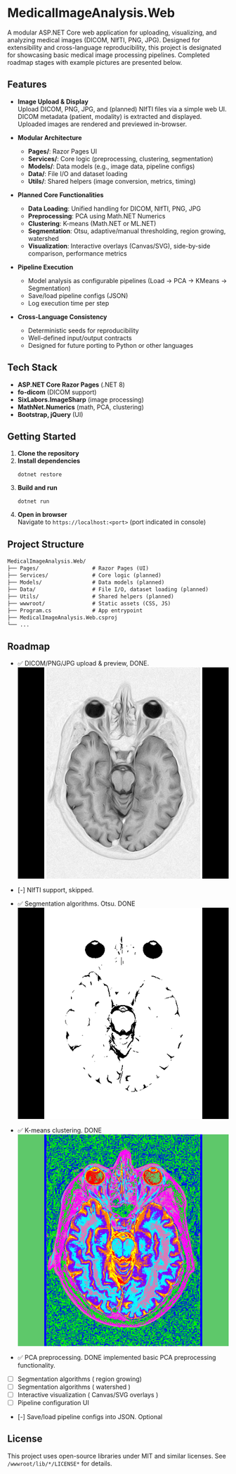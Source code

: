 # MedicalImageAnalysis.Web

A modular ASP.NET Core web application for uploading, visualizing, and analyzing medical images (DICOM, NIfTI, PNG, JPG). Designed for extensibility and cross-language reproducibility, this project is designated for showcasing basic medical image processing pipelines. 
Completed roadmap stages with example pictures are presented below.

## Features

- **Image Upload & Display**  
  Upload DICOM, PNG, JPG, and (planned) NIfTI files via a simple web UI.  
  DICOM metadata (patient, modality) is extracted and displayed.  
  Uploaded images are rendered and previewed in-browser.

- **Modular Architecture**  
  - **Pages/**: Razor Pages UI  
  - **Services/**: Core logic (preprocessing, clustering, segmentation)  
  - **Models/**: Data models (e.g., image data, pipeline configs)  
  - **Data/**: File I/O and dataset loading  
  - **Utils/**: Shared helpers (image conversion, metrics, timing)

- **Planned Core Functionalities**  
  - **Data Loading**: Unified handling for DICOM, NIfTI, PNG, JPG  
  - **Preprocessing**: PCA using Math.NET Numerics  
  - **Clustering**: K-means (Math.NET or ML.NET)  
  - **Segmentation**: Otsu, adaptive/manual thresholding, region growing, watershed  
  - **Visualization**: Interactive overlays (Canvas/SVG), side-by-side comparison, performance metrics

- **Pipeline Execution**  
  - Model analysis as configurable pipelines (Load → PCA → KMeans → Segmentation)  
  - Save/load pipeline configs (JSON)  
  - Log execution time per step

- **Cross-Language Consistency**  
  - Deterministic seeds for reproducibility  
  - Well-defined input/output contracts  
  - Designed for future porting to Python or other languages

## Tech Stack

- **ASP.NET Core Razor Pages** (.NET 8)
- **fo-dicom** (DICOM support)
- **SixLabors.ImageSharp** (image processing)
- **MathNet.Numerics** (math, PCA, clustering)
- **Bootstrap, jQuery** (UI)

## Getting Started

1. **Clone the repository**
2. **Install dependencies**  
   ```
   dotnet restore
   ```
3. **Build and run**  
   ```
   dotnet run
   ```
4. **Open in browser**  
   Navigate to `https://localhost:<port>` (port indicated in console)

## Project Structure

```
MedicalImageAnalysis.Web/
├── Pages/                 # Razor Pages (UI)
├── Services/              # Core logic (planned)
├── Models/                # Data models (planned)
├── Data/                  # File I/O, dataset loading (planned)
├── Utils/                 # Shared helpers (planned)
├── wwwroot/               # Static assets (CSS, JS)
├── Program.cs             # App entrypoint
├── MedicalImageAnalysis.Web.csproj
└── ...
```

## Roadmap

- ✅ DICOM/PNG/JPG upload & preview, DONE.  
  ![DICOM/PNG/JPG upload & preview](wwwroot/images/71583a9c-8f4f-4862-a027-85b398dba39f.png)
  
- [-] NIfTI support, skipped.
- ✅ Segmentation algorithms. Otsu. DONE  
  ![Otsu segmentation](wwwroot/images/dbd14dee-41a5-4cb0-bf20-5098508112e0_otsu.png)
  
- ✅ K-means clustering. DONE  
  ![K-means clustering](wwwroot/images/d9b6870b-49af-44f7-8d5b-0ac77193fe12_kmeans.png)
    
- ✅ PCA preprocessing. DONE
  implemented basic PCA preprocessing functionality.

- [ ] Segmentation algorithms ( region growing)
- [ ] Segmentation algorithms ( watershed )
- [ ] Interactive visualization ( Canvas/SVG overlays )
- [ ] Pipeline configuration UI
- [-] Save/load pipeline configs into JSON. Optional

## License

This project uses open-source libraries under MIT and similar licenses. See `/wwwroot/lib/*/LICENSE*` for details.